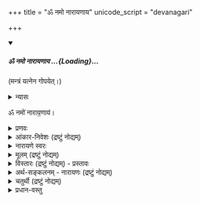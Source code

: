+++
title = "ॐ नमो नारायणाय"
unicode_script = "devanagari"

+++

<div class="js_include" includetitle="false" newlevelforh1="5" unfilled url="/AgamaH_vaiShNavaH/prakIrNa-mantrAdi/gadyam/oM_namo_nArAyaNAya/">
<details open><summary><h5>ॐ नमो नारायणाय ...{Loading}...</h5></summary>

(मन्त्रं यत्नेन गोपयेत्।)

<details><summary>न्यासः</summary>

- ना॒राय॑ण ऋषिः॑
- गा॒य॒त्री च्छन्दः॑
- नाराय॒णो दे॒वता॑
</details>

ॐ नमो॑ नाराय॒णाय॑।

<details><summary>प्रणवः</summary>

> ‘‘अकारेणोच्यते विष्णुः,  
सर्वलोकेश्वरो हरिः ।  
उद्धृता विष्णुना लक्ष्मीर्  
उकारेणोच्यते तथा ॥  
मकारस् तु तयोर् दास  
इति प्रणव-लक्षणम्।’’ 
</details>

<details><summary>आंकार-निवेशः (द्रष्टुं नोद्यम्)</summary>

> “न स्वरः प्रणवोऽङ्गानि नाप्यन्यविधयस्तथा ।  
स्त्रीणान्तु शूद्राजातीनां मन्त्रमात्रोक्तिरिष्यते”(नारदीयकल्पम्)

> “तत्रोत्तरायणस्यादिर्  
> बिन्दुमान् विष्णुर् अन्ततः ।  
> बीजम् अष्टाक्षरस्य  
> स्यात्तेनाष्टाक्षरता भवेत्”  
> (नारदीयम् 1-57)

वेदबाह्येभ्यः साम्प्रदायिका ॐ-कारस्य स्थानय् आंकारं ददति - न स्त्री शूद्राव् अधीयेताम् इति।  
सर्वत्रांकारम् एव बीजं निगदति प्रयोग-ग्रन्थाः, न प्रणवम्।  
तद् इदं नारद-वाक्यानुसारेण समर्थयन्ति -  

> उत्तरस्य = अयन-शब्दस्य  
> आदिर् विष्णुः (=अकारः)  
> बिन्दुमान् अन्ततः  
> बीजम् अष्टाक्षरस्य।  

दक्षिणकलार्यास् तु स्त्री-शूद्रेभ्योऽपि प्रणवं ददति (अरयर्-रामशर्मा [ऽत्र](https://www.youtube.com/watch?v=DIBE21hxxVQ) ) ।  
ते केचित् तद् एव वाक्यं व्याकुर्वन्ति -  

> अन्ततः, उत्तरायणस्यादिः (= उकारः) बिन्दुमान्,  विष्णुः (=अकारः) (च) = बीजम् अष्टाक्षरस्य।  

तथा व्याकृते तु,  
तद् इदं नारदीयं शास्त्रं  
द्विजेतरपक्षे प्रणवं निषिध्य  
पुनस् तम् एव प्रणवं विदधातीति  
अहो विचित्रम्। 

लोकाचार्य-कृते मुमुक्षुपडि-ग्रन्थे मनवाळमुनिव्याख्यानय् उक्तम् -

> समस्तपदम् आऩ नारायण पदत्तिल्  
> नारबदत्तैप् पिरित्तु षडक्षरम् आक्कि,  
> प्रणवत्तैय् ऒऴिय अष्टाक्षरत्वम् सॊल्लुम् अवर्गळ्-उडैय पक्षम्  
> अवैदिकम् आगैयाले  
> अनादरणीयम् आगक् कडवदु।

अस्यैव न्यायस्य आंकारपक्षे ऽपि प्रसङ्ग इति वदन्ति। 

एवं शैवागमेष्व् अपि व्यत्यासो दृश्यते - शूद्रेभ्यः पञ्चाक्षरी।  
पुनः शब्दक्रमे ऽपि व्यत्यासः -  
"नमः शिवाय" इति वेदे वर्तमानम् अभिलक्ष्य  
शूद्रा "शिवाय नम" इति वदेयुर् इति।  
तत्र सम्प्रदायान्तरेषु लोके तु समानां षडक्षरीं लभमानाः शूद्रा अपि दृश्यन्ते। 
</details>

<details><summary>नारायणे स्वरः</summary>

> ॐ नमो॑ नाराय॒णाय॑ … "प्रत्युत्त॑ब्ध्यै सय॒त्वाय॑ ॥" इति प्रसिद्धं तैत्तिरीयवेदवाक्यं दृष्टान्तयन्त्यभिज्ञाः।

इति स्वरं दर्शयन्त्य् अहोबिलमठाह्निकपुस्तके (मन्त्रे तृतीयाष्टमौ स्वरितौ, षष्ठः अनुदात्त इति साम्यम्)।

> सर्वभूतस्थम् एकं नारायणम् ।  
कारण-रूपम् अकार परं ब्रह्मोम् ।  
- [नारायणाथर्वशीर्षोपनिषत्](/AgamaH_vaiShNavaH/content/upaniShat/120-sangrahaH/nArAyaNopaniShat_vA_nArAyaNAtharvashIrSham/)

इत्यत्र "सर्वभूतस्थम्" इत्यनेन बहुव्रीहिर् अप्य् उपगतः।  

व्युत्पत्तयः -

नर आत्मा।  
ततो जातान्य् आकाशादीनि नाराणि,  
तानि कार्याणि अयते कारणात्मना व्याप्नुते नारायणः।  
अस्मिन् पक्षे नारायण꣡ इति।

> नराज्जातानि तत्त्वानि  
> नाराणीति विदुर्बुधाः ।  
> तान्य् एवायनं यस्य  
> तेन नारायणः स्मृतः॥ 

अस्मिन् पक्षे नारा꣡यण इति।

> "नारञ् च मोक्षणं पुण्यम्,  
  अयनं ज्ञानम् ईप्सितम् ।  
  तयोर्ज्ञानं भवेद् यस्मात्  
  सोऽयं नारायणः स्मृतः"।  

अस्मिन् पक्षे नारा꣡यण इति।
</details>

<details><summary>मूलम् (द्रष्टुं नोद्यम्)</summary>

> ओमित्यग्रे व्याहरेत् ।  
नम इति पश्चात् ।  
नारायणायेत्युपरिष्टात् ।   
> 
> ओमित्येकाक्षरम् । नम इति द्वे अक्षरे । नारायणायेति पञ्चाक्षराणि ।  
एतद्वै नारायणस्याष्टाक्षरं पदम् ।   
- [नारायणाथर्वशीर्षोपनिषत्](/AgamaH_vaiShNavaH/content/upaniShat/120-sangrahaH/nArAyaNopaniShat_vA_nArAyaNAtharvashIrSham/)
</details>

<details><summary>विस्तारः (द्रष्टुं नोद्यम्) - प्रस्तावः</summary>

नमसः सखण्डार्थः - न मः (जीवस्य)।  
अखण्डार्थः - दास्यम्। 
</details>

<details><summary>अर्थ-सङ्कलनम् - नारायणः (द्रष्टुं नोद्यम्)</summary>

नारायण-शब्दस्य विष्णु-शब्दस्यापेक्षया, वासु-देव-शब्दस्यापेक्षया च  
विपुलतरार्थ-प्रपञ्चवान्।  

शब्दार्थाः - 

- **नरः** = न रिष्यते → जीवो, सर्वेश्वरो ऽपि वा (अस्मिन् पक्षे दुर्गुणास्पृष्टत्वात्)।  
- **नारः** = नरस्यायम्‌। 
- **अयनः** = उपायः, उपेयः, गृहम् … ।  
  - अय (गतौ) - "ल्युट्" (३-३-११५) इति स्थिते, निरुक्त-बलेन पुंस्त्वम् (यद् अपेक्षितं तत्पुरुषसमासान्ते ऽपि)। 
- णत्वं पाणिनिना संज्ञायां विधीयते “पूर्वपदात् संज्ञायामगः" इति।  
  तेन सर्वत्र विशेष्यं हि नारायणशब्दः। 

- बहु-व्रीहि-घटनेन +बहिर्-व्याप्तिः (नारा गृहं यस्य सः)। बहुव्रीहिस्वरो ऽपि वेदेऽस्तीति केचित् - तन्मृग्यम्।
- तत्-पुरुष-घटनेन +अन्ये ऽर्थाः। वेदे स्वरोऽपि तत्पुरुषपरः।  
</details>

<details><summary>चतुर्थी (द्रष्टुं नोद्यम्)</summary>

चतुर्थी-विभक्त्यर्थः - पारार्थ्यम्। 
</details>

<details><summary>प्रधान-वस्तु</summary>

नैय्यायिक-शाब्द-बोध-प्रकारेण प्रथमाविभक्त्यन्तस्य कर्तुः प्राधान्यम्।  
अतः शब्दतो जीवस्य +मकारवाच्यस्य प्राधान्यम्।  
अर्थतस् तु नारायणस्य प्राधान्यम् - शेषित्वात्। 

वैय्याकरणाभिमत-व्यापार-प्राधान्ये ऽङ्गीकृते तु शेषत्व-सम्बन्ध-प्राधान्यम्। 
</details>
</details>
</div>